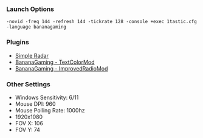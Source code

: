 ### Launch Options
```
-novid -freq 144 -refresh 144 -tickrate 128 -console +exec 1tastic.cfg -language bananagaming
```

### Plugins
- [Simple Radar](http://simpleradar.com/)
- [BananaGaming - TextColorMod](https://bananagaming.tv/textcolormod.php)
- [BananaGaming - ImprovedRadioMod](https://bananagaming.tv/improvedradiomod.php)

### Other Settings
- Windows Sensitivity: 6/11
- Mouse DPI: 960
- Mouse Polling Rate: 1000hz
- 1920x1080
- FOV X: 106
- FOV Y: 74
